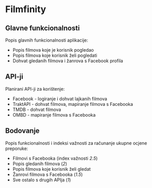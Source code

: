 # Filmfinity

## Glavne funkcionalnosti

Popis glavnih funkcionalnosti aplikacije:

- Popis filmova koje je korisnik pogledao
- Popis filmova koje korisnik želi pogledati
- Dohvat gledanih filmova i žanrova s Facebook profila

## API-ji

Planirani API-ji za korištenje:

- Facebook - logiranje i dohvat lajkanih filmova
- TraktAPI - dohvat filmova, mapiranje filmova s Facebooka
- TMDB - dohvat filmova
- OMBD - mapiranje filmova s Facebooka

## Bodovanje

Popis funkcionalnosti i indeksi važnosti za računanje ukupne ocjene preporuke:

- Filmovi s Facebooka (index važnosti _2.5_)
- Popis gledanih filmova (_2_)
- Popis filmova koje korisnik želi gledat
- Žanrovi filmova s Facebooka (_1.5_)
- Sve ostalo s drugih APIja (_1_)
